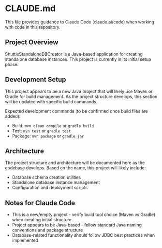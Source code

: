 # CLAUDE.md

This file provides guidance to Claude Code (claude.ai/code) when working with code in this repository.

## Project Overview

ShuttleStandaloneDBCreator is a Java-based application for creating standalone database instances. This project is currently in its initial setup phase.

## Development Setup

This project appears to be a new Java project that will likely use Maven or Gradle for build management. As the project structure develops, this section will be updated with specific build commands.

Expected development commands (to be confirmed once build files are added):
- Build: `mvn clean compile` or `gradle build`
- Test: `mvn test` or `gradle test`
- Package: `mvn package` or `gradle jar`

## Architecture

The project structure and architecture will be documented here as the codebase develops. Based on the name, this project will likely include:
- Database schema creation utilities
- Standalone database instance management
- Configuration and deployment scripts

## Notes for Claude Code

- This is a new/empty project - verify build tool choice (Maven vs Gradle) when creating initial structure
- Project appears to be Java-based - follow standard Java naming conventions and package structure
- Database-related functionality should follow JDBC best practices when implemented
